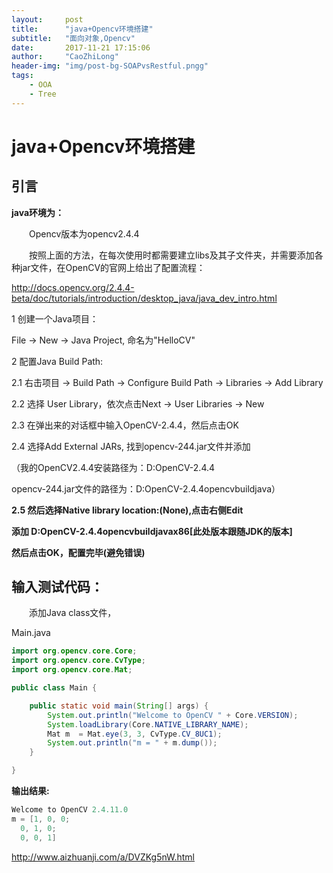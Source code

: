 ```yaml
---
layout:     post
title:      "java+Opencv环境搭建"
subtitle:   "面向对象,Opencv"
date:       2017-11-21 17:15:06
author:     "CaoZhiLong"
header-img: "img/post-bg-SOAPvsRestful.pngg"
tags:
    - OOA
    - Tree
---
```


# java+Opencv环境搭建

## 引言

**java环境为：**

&emsp;&emsp;Opencv版本为opencv2.4.4

&emsp;&emsp;按照上面的方法，在每次使用时都需要建立libs及其子文件夹，并需要添加各种jar文件，在OpenCV的官网上给出了配置流程：

http://docs.opencv.org/2.4.4-beta/doc/tutorials/introduction/desktop_java/java_dev_intro.html


1 创建一个Java项目：

File -> New -> Java Project, 命名为"HelloCV"

2 配置Java Build Path:

2.1 右击项目 -> Build Path -> Configure Build Path -> Libraries -> Add Library

2.2 选择 User Library，依次点击Next -> User Libraries -> New

2.3 在弹出来的对话框中输入OpenCV-2.4.4，然后点击OK

2.4 选择Add External JARs, 找到opencv-244.jar文件并添加

（我的OpenCV2.4.4安装路径为：D:OpenCV-2.4.4

opencv-244.jar文件的路径为：D:OpenCV-2.4.4opencvbuildjava）


**2.5 然后选择Native library location:(None),点击右侧Edit**

**添加 D:OpenCV-2.4.4opencvbuildjavax86[此处版本跟随JDK的版本]**

**然后点击OK，配置完毕(避免错误)**

## 输入测试代码：
&emsp;&emsp;添加Java class文件，

Main.java

```java
import org.opencv.core.Core;
import org.opencv.core.CvType;
import org.opencv.core.Mat;

public class Main {

    public static void main(String[] args) {
        System.out.println("Welcome to OpenCV " + Core.VERSION);
        System.loadLibrary(Core.NATIVE_LIBRARY_NAME);
        Mat m  = Mat.eye(3, 3, CvType.CV_8UC1);
        System.out.println("m = " + m.dump());
    }

}

```

**输出结果:**

```java
Welcome to OpenCV 2.4.11.0
m = [1, 0, 0;
  0, 1, 0;
  0, 0, 1]
```



http://www.aizhuanji.com/a/DVZKg5nW.html